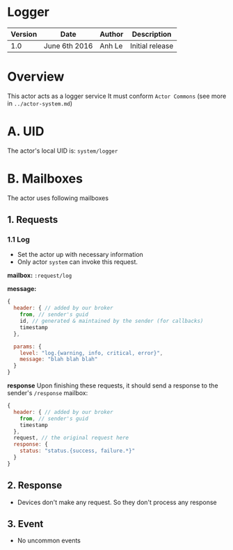 Logger
===================

Version | Date          | Author | Description
------- | ------------- | ------ | ---------------
1.0     | June 6th 2016 | Anh Le | Initial release

# Overview
This actor acts as a logger service
It must conform `Actor Commons` (see more in `../actor-system.md`)

# A. UID
The actor's local UID is: `system/logger`

# B. Mailboxes
The actor uses following mailboxes

## 1. Requests
### 1.1 Log
- Set the actor up with necessary information
- Only actor `system` can invoke this request.

**mailbox:** `:request/log`

**message:**

```javascript
{
  header: { // added by our broker
    from, // sender's guid
    id, // generated & maintained by the sender (for callbacks)
    timestamp
  },

  params: {
    level: "log.{warning, info, critical, error}",
    message: "blah blah blah"
  }
}
```

**response** Upon finishing these requests, it should send a response to the sender's `/response` mailbox:

```js
{
  header: { // added by our broker
    from, // sender's guid
    timestamp
  },
  request, // the original request here
  response: {
    status: "status.{success, failure.*}"
  }
}
```


## 2. Response
- Devices don't make any request. So they don't process any response

## 3. Event
- No uncommon events
